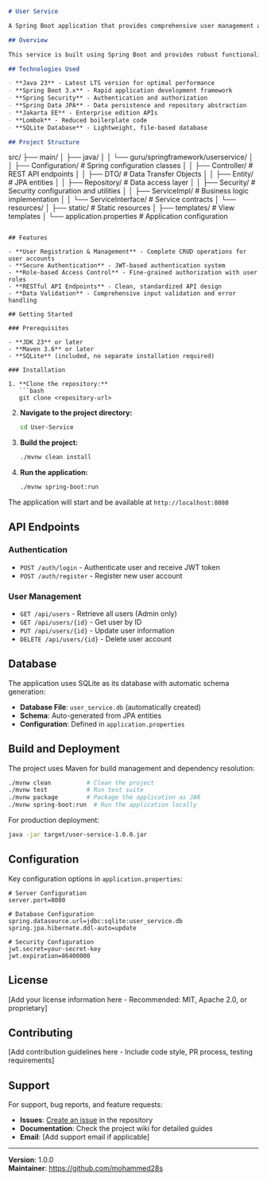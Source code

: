 ```markdown
# User Service

A Spring Boot application that provides comprehensive user management and authentication services with role-based access control.

## Overview

This service is built using Spring Boot and provides robust functionality for user management, authentication, and authorization. It implements secure user operations using Spring Security and JPA for data persistence, featuring a clean architecture with clear separation of concerns.

## Technologies Used

- **Java 23** - Latest LTS version for optimal performance
- **Spring Boot 3.x** - Rapid application development framework
- **Spring Security** - Authentication and authorization
- **Spring Data JPA** - Data persistence and repository abstraction
- **Jakarta EE** - Enterprise edition APIs
- **Lombok** - Reduced boilerplate code
- **SQLite Database** - Lightweight, file-based database

## Project Structure

```
src/
├── main/
│   ├── java/
│   │   └── guru/springframework/userservice/
│   │       ├── Configuration/     # Spring configuration classes
│   │       ├── Controller/        # REST API endpoints
│   │       ├── DTO/              # Data Transfer Objects
│   │       ├── Entity/           # JPA entities
│   │       ├── Repository/       # Data access layer
│   │       ├── Security/         # Security configuration and utilities
│   │       ├── ServiceImpl/      # Business logic implementation
│   │       └── ServiceInterface/ # Service contracts
│   └── resources/
│       ├── static/               # Static resources
│       ├── templates/            # View templates
│       └── application.properties # Application configuration
```

## Features

- **User Registration & Management** - Complete CRUD operations for user accounts
- **Secure Authentication** - JWT-based authentication system
- **Role-based Access Control** - Fine-grained authorization with user roles
- **RESTful API Endpoints** - Clean, standardized API design
- **Data Validation** - Comprehensive input validation and error handling

## Getting Started

### Prerequisites

- **JDK 23** or later
- **Maven 3.6** or later
- **SQLite** (included, no separate installation required)

### Installation

1. **Clone the repository:**
   ```bash
   git clone <repository-url>
   ```

2. **Navigate to the project directory:**
   ```bash
   cd User-Service
   ```

3. **Build the project:**
   ```bash
   ./mvnw clean install
   ```

4. **Run the application:**
   ```bash
   ./mvnw spring-boot:run
   ```

The application will start and be available at `http://localhost:8080`

## API Endpoints

### Authentication
- `POST /auth/login` - Authenticate user and receive JWT token
- `POST /auth/register` - Register new user account

### User Management
- `GET /api/users` - Retrieve all users (Admin only)
- `GET /api/users/{id}` - Get user by ID
- `PUT /api/users/{id}` - Update user information
- `DELETE /api/users/{id}` - Delete user account

## Database

The application uses SQLite as its database with automatic schema generation:

- **Database File**: `user_service.db` (automatically created)
- **Schema**: Auto-generated from JPA entities
- **Configuration**: Defined in `application.properties`

## Build and Deployment

The project uses Maven for build management and dependency resolution:

```bash
./mvnw clean          # Clean the project
./mvnw test           # Run test suite
./mvnw package        # Package the application as JAR
./mvnw spring-boot:run  # Run the application locally
```

For production deployment:
```bash
java -jar target/user-service-1.0.0.jar
```

## Configuration

Key configuration options in `application.properties`:

```properties
# Server Configuration
server.port=8080

# Database Configuration
spring.datasource.url=jdbc:sqlite:user_service.db
spring.jpa.hibernate.ddl-auto=update

# Security Configuration
jwt.secret=your-secret-key
jwt.expiration=86400000
```

## License

[Add your license information here - Recommended: MIT, Apache 2.0, or proprietary]

## Contributing

[Add contribution guidelines here - Include code style, PR process, testing requirements]

## Support

For support, bug reports, and feature requests:
- **Issues**: [Create an issue](repository-issues-url) in the repository
- **Documentation**: Check the project wiki for detailed guides
- **Email**: [Add support email if applicable]

---

**Version**: 1.0.0  
**Maintainer**: https://github.com/mohammed28s
```


